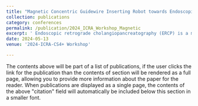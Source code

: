```yaml
---
title: "Magnetic Concentric Guidewire Inserting Robot towards Endoscopic Retrograde Cholangiopancreatography"
collection: publications
category: conferences
permalink: /publication/2024_ICRA_Workshop_Magnetic
excerpt: ' Endoscopic retrograde cholangiopancreatography (ERCP) is a minimally invasive technique for treating biliary and pancreatic diseases. It requires inserting a guidewire into the bile or pancreatic duct to enable further procedures. However, this is challenging because the duct openings are at an obtuse angle to the direction of the instrument entering the duodenum. The guidewire may fail to adjust its position and posture, causing mis-insertion and tissue damage. To address this issue, we propose a flexible surgical robot with a concentric design that combines magnetic field-driven and tendon-driven methods. A phantom experiment was performed, and the results showed that our mechanism can easily be inserted into the bile or pancreatic duct.'
date: 2024-05-13
venue: '2024-ICRA-CS4+ Workshop'

---
```


The contents above will be part of a list of publications, if the user clicks the link for the publication than the contents of section will be rendered as a full page, allowing you to provide more information about the paper for the reader. When publications are displayed as a single page, the contents of the above "citation" field will automatically be included below this section in a smaller font.
